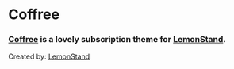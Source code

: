 Coffree
=============

### [Coffree](https://coffree.lemonstand.com/) is a lovely subscription theme for [LemonStand](https://lemonstand.com/).

Created by: [LemonStand](https://lemonstand.com)


